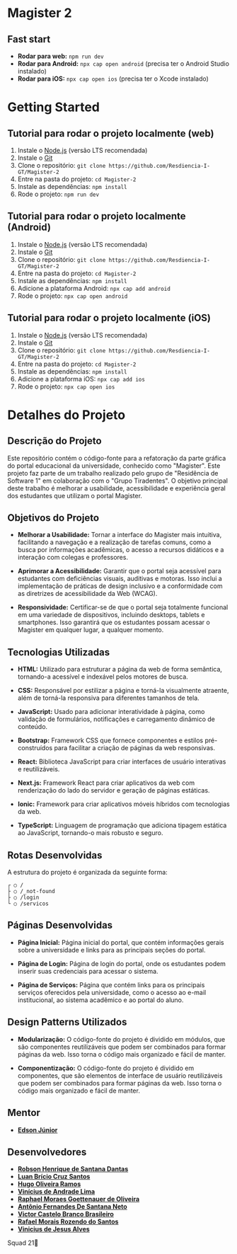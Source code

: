 # Magister 2
## Fast start
- **Rodar para web:** `npm run dev`
- **Rodar para Android:** `npx cap open android` (precisa ter o Android Studio instalado)
- **Rodar para iOS:** `npx cap open ios` (precisa ter o Xcode instalado)


# Getting Started
## Tutorial para rodar o projeto localmente (web)
1. Instale o [Node.js](https://nodejs.org/en/download/) (versão LTS recomendada)
2. Instale o [Git](https://git-scm.com/downloads)
3. Clone o repositório: `git clone https://github.com/Resdiencia-I-GT/Magister-2`
4. Entre na pasta do projeto: `cd Magister-2`
5. Instale as dependências: `npm install`
6. Rode o projeto: `npm run dev`

## Tutorial para rodar o projeto localmente (Android)
1. Instale o [Node.js](https://nodejs.org/en/download/) (versão LTS recomendada)
2. Instale o [Git](https://git-scm.com/downloads)
3. Clone o repositório: `git clone https://github.com/Resdiencia-I-GT/Magister-2`
4. Entre na pasta do projeto: `cd Magister-2`
5. Instale as dependências: `npm install`
6. Adicione a plataforma Android: `npx cap add android`
7. Rode o projeto: `npx cap open android`

## Tutorial para rodar o projeto localmente (iOS)
1. Instale o [Node.js](https://nodejs.org/en/download/) (versão LTS recomendada)
2. Instale o [Git](https://git-scm.com/downloads)
3. Clone o repositório: `git clone https://github.com/Resdiencia-I-GT/Magister-2`
4. Entre na pasta do projeto: `cd Magister-2`
5. Instale as dependências: `npm install`
6. Adicione a plataforma iOS: `npx cap add ios`
7. Rode o projeto: `npx cap open ios`

# Detalhes do Projeto
## Descrição do Projeto
Este repositório contém o código-fonte para a refatoração da parte gráfica do portal educacional da universidade, conhecido como "Magister". Este projeto faz parte de um trabalho realizado pelo grupo de "Residência de Software 1" em colaboração com o "Grupo Tiradentes". O objetivo principal deste trabalho é melhorar a usabilidade, acessibilidade e experiência geral dos estudantes que utilizam o portal Magister.

## Objetivos do Projeto
- **Melhorar a Usabilidade:** Tornar a interface do Magister mais intuitiva, facilitando a navegação e a realização de tarefas comuns, como a busca por informações acadêmicas, o acesso a recursos didáticos e a interação com colegas e professores.

- **Aprimorar a Acessibilidade:** Garantir que o portal seja acessível para estudantes com deficiências visuais, auditivas e motoras. Isso inclui a implementação de práticas de design inclusivo e a conformidade com as diretrizes de acessibilidade da Web (WCAG).

- **Responsividade:** Certificar-se de que o portal seja totalmente funcional em uma variedade de dispositivos, incluindo desktops, tablets e smartphones. Isso garantirá que os estudantes possam acessar o Magister em qualquer lugar, a qualquer momento.

## Tecnologias Utilizadas
- **HTML:** Utilizado para estruturar a página da web de forma semântica, tornando-a acessível e indexável pelos motores de busca.

- **CSS:** Responsável por estilizar a página e torná-la visualmente atraente, além de torná-la responsiva para diferentes tamanhos de tela.

- **JavaScript:** Usado para adicionar interatividade à página, como validação de formulários, notificações e carregamento dinâmico de conteúdo.

- **Bootstrap:** Framework CSS que fornece componentes e estilos pré-construídos para facilitar a criação de páginas da web responsivas.

- **React:** Biblioteca JavaScript para criar interfaces de usuário interativas e reutilizáveis.

- **Next.js:** Framework React para criar aplicativos da web com renderização do lado do servidor e geração de páginas estáticas.

- **Ionic:** Framework para criar aplicativos móveis híbridos com tecnologias da web.

- **TypeScript:** Linguagem de programação que adiciona tipagem estática ao JavaScript, tornando-o mais robusto e seguro.

## Rotas Desenvolvidas
A estrutura do projeto é organizada da seguinte forma:

    ┌ ○ /                                    
    ├ ○ /_not-found                         
    ├ ○ /login                              
    └ ○ /servicos                           

## Páginas Desenvolvidas
- **Página Inicial:** Página inicial do portal, que contém informações gerais sobre a universidade e links para as principais seções do portal.

- **Página de Login:** Página de login do portal, onde os estudantes podem inserir suas credenciais para acessar o sistema.

- **Página de Serviços:** Página que contém links para os principais serviços oferecidos pela universidade, como o acesso ao e-mail institucional, ao sistema acadêmico e ao portal do aluno.

## Design Patterns Utilizados
- **Modularização:** O código-fonte do projeto é dividido em módulos, que são componentes reutilizáveis que podem ser combinados para formar páginas da web. Isso torna o código mais organizado e fácil de manter.

- **Componentização:** O código-fonte do projeto é dividido em componentes, que são elementos de interface de usuário reutilizáveis que podem ser combinados para formar páginas da web. Isso torna o código mais organizado e fácil de manter.


## Mentor
- <a href="https://github.com/edsonlsjj">**Edson Júnior**</a>

## Desenvolvedores
- <a href="https://github.com/xxRobs">**Robson Henrique de Santana Dantas**</a>
- <a href="https://github.com/LuanBricio">**Luan Brício Cruz Santos**</a>
- <a href="https://github.com/HugoORamos">**Hugo Oliveira Ramos**</a>
- <a href="https://github.com/Viniosk">**Vinícius de Andrade Lima**</a>
- <a href="https://github.com/RaphaelGoettenauer">**Raphael Moraes Goettenauer de Oliveira**</a>
- <a href="https://github.com/antonionetodeveloper">**Antônio Fernandes De Santana Neto**</a>
- <a href="https://github.com/victxrcb">**Victor Castelo Branco Brasileiro**</a>
- <a href="https://github.com/Raffadosantos">**Rafael Morais Rozendo do Santos**</a>
- <a href="https://github.com/vinicius010neto">**Vinicius de Jesus Alves**</a>

Squad 21🤘
